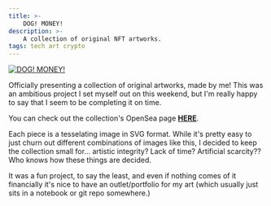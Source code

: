 ```yaml
---
title: >-
    DOG! MONEY!
description: >-
    A collection of original NFT artworks.
tags: tech art crypto
---
```


[![DOG! MONEY!](/assets/dog-money.png)][coll]

Officially presenting a collection of original artworks, made by me! This was an
ambitious project I set myself out on this weekend, but I'm really happy to say
that I seem to be completing it on time.

You can check out the collection's OpenSea page **[HERE][coll]**.

Each piece is a tesselating image in SVG format. While it's pretty easy to just
churn out different combinations of images like this, I decided to keep the
collection small for... artistic integrity? Lack of time? Artificial scarcity??
Who knows how these things are decided.

It was a fun project, to say the least, and even if nothing comes of it
financially it's nice to have an outlet/portfolio for my art (which usually just
sits in a notebook or git repo somewhere.)

[coll]: https://opensea.io/collection/dog-money-exclamation-point
